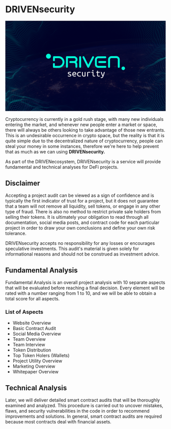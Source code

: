 # DRIVENsecurity

![](../.gitbook/assets/twitter-cover-security.png)

Cryptocurrency is currently in a gold rush stage, with many new individuals entering the market, and whenever new people enter a market or space, there will always be others looking to take advantage of those new entrants. This is an undesirable occurrence in crypto space, but the reality is that it is quite simple due to the decentralized nature of cryptocurrency, people can steal your money in some instances, therefore we're here to help prevent that as much as we can using **DRIVENsecurity.**

As part of the DRIVENecosystem, DRIVENsecurity is a service will provide fundamental and technical analyses for DeFi projects.

## Disclaimer

Accepting a project audit can be viewed as a sign of confidence and is typically the first indicator of trust for a project, but it does not guarantee that a team will not remove all liquidity, sell tokens, or engage in any other type of fraud. There is also no method to restrict private sale holders from selling their tokens. It is ultimately your obligation to read through all documentation, social media posts, and contract code for each particular project in order to draw your own conclusions and define your own risk tolerance.

DRIVENsecurity accepts no responsibility for any losses or encourages speculative investments. This audit's material is given solely for informational reasons and should not be construed as investment advice.

## Fundamental Analysis

Fundamental Analysis is an overall project analysis with 10 separate aspects that will be evaluated before reaching a final decision. Every element will be rated with a number ranging from 1 to 10, and we will be able to obtain a total score for all aspects.

### List of Aspects

* Website Overview
* Basic Contract Audit
* Social Media Overview
* Team Overview
* Team Interview
* Token Distribution
* Top Token Holers \(Wallets\)
* Project Utility Overview
* Marketing Overview
* Whitepaper Overview

## Technical Analysis

Later, we will deliver detailed smart contract audits that will be thoroughly examined and analyzed. This procedure is carried out to uncover mistakes, flaws, and security vulnerabilities in the code in order to recommend improvements and solutions. In general, smart contract audits are required because most contracts deal with financial assets.









